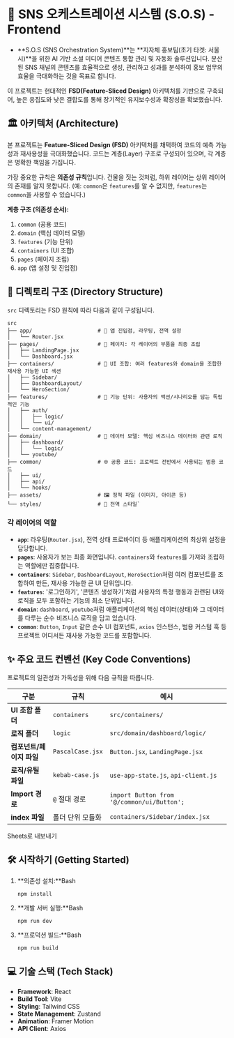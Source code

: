 # 🚀 SNS 오케스트레이션 시스템 (S.O.S) - Frontend

- **S.O.S (SNS Orchestration System)**는 **지자체 홍보팀(초기 타겟: 서울시)**을 위한 AI 기반 소셜 미디어 콘텐츠 통합 관리 및 자동화 솔루션입니다. 분산된 SNS 채널의 콘텐츠를 효율적으로 생성, 관리하고 성과를 분석하여 홍보 업무의 효율을 극대화하는 것을 목표로 합니다.

이 프로젝트는 현대적인 **FSD(Feature-Sliced Design)** 아키텍처를 기반으로 구축되어, 높은 응집도와 낮은 결합도를 통해 장기적인 유지보수성과 확장성을 확보했습니다.

## 🏛️ 아키텍처 (Architecture)

본 프로젝트는 **Feature-Sliced Design (FSD)** 아키텍처를 채택하여 코드의 예측 가능성과 재사용성을 극대화했습니다. 코드는 계층(Layer) 구조로 구성되어 있으며, 각 계층은 명확한 책임을 가집니다.

가장 중요한 규칙은 **의존성 규칙**입니다. 건물을 짓는 것처럼, 하위 레이어는 상위 레이어의 존재를 알지 못합니다. (예: `common`은 `features`를 알 수 없지만, `features`는 `common`을 사용할 수 있습니다.)

**계층 구조 (의존성 순서):**

1. `common` (공용 코드)
2. `domain` (핵심 데이터 모델)
3. `features` (기능 단위)
4. `containers` (UI 조합)
5. `pages` (페이지 조립)
6. `app` (앱 설정 및 진입점)

## 📁 디렉토리 구조 (Directory Structure)

`src` 디렉토리는 FSD 원칙에 따라 다음과 같이 구성됩니다.

```
src
├── app/                     # 🏁 앱 진입점, 라우팅, 전역 설정
│   └── Router.jsx
├── pages/                   # 📄 페이지: 각 레이어의 부품을 최종 조립
│   ├── LandingPage.jsx
│   └── Dashboard.jsx
├── containers/              # 🧩 UI 조합: 여러 features와 domain을 조합한 재사용 가능한 UI 섹션
│   ├── Sidebar/
│   ├── DashboardLayout/
│   └── HeroSection/
├── features/                # 🚀 기능 단위: 사용자의 액션/시나리오를 담는 독립적인 기능
│   ├── auth/
│   │   ├── logic/
│   │   └── ui/
│   └── content-management/
├── domain/                  # 📂 데이터 모델: 핵심 비즈니스 데이터와 관련 로직
│   ├── dashboard/
│   │   └── logic/
│   └── youtube/
├── common/                  # 🌐 공용 코드: 프로젝트 전반에서 사용되는 범용 코드
│   ├── ui/
│   ├── api/
│   └── hooks/
├── assets/                  # 🖼️ 정적 파일 (이미지, 아이콘 등)
└── styles/                  # 🎨 전역 스타일`
```

### 각 레이어의 역할

- **`app`**: 라우팅(`Router.jsx`), 전역 상태 프로바이더 등 애플리케이션의 최상위 설정을 담당합니다.
- **`pages`**: 사용자가 보는 최종 화면입니다. `containers`와 `features`를 가져와 조립하는 역할에만 집중합니다.
- **`containers`**: `Sidebar`, `DashboardLayout`, `HeroSection`처럼 여러 컴포넌트를 조합하여 만든, 재사용 가능한 큰 UI 단위입니다.
- **`features`**: '로그인하기', '콘텐츠 생성하기'처럼 사용자의 특정 행동과 관련된 UI와 로직을 모두 포함하는 기능의 최소 단위입니다.
- **`domain`**: `dashboard`, `youtube`처럼 애플리케이션의 핵심 데이터(상태)와 그 데이터를 다루는 순수 비즈니스 로직을 담고 있습니다.
- **`common`**: `Button`, `Input` 같은 순수 UI 컴포넌트, `axios` 인스턴스, 범용 커스텀 훅 등 프로젝트 어디서든 재사용 가능한 코드를 포함합니다.

## ✨ 주요 코드 컨벤션 (Key Code Conventions)

프로젝트의 일관성과 가독성을 위해 다음 규칙을 따릅니다.

| 구분 | 규칙 | 예시 |
| --- | --- | --- |
| **UI 조합 폴더** | `containers` | `src/containers/` |
| **로직 폴더** | `logic` | `src/domain/dashboard/logic/` |
| **컴포넌트/페이지 파일** | `PascalCase.jsx` | `Button.jsx`, `LandingPage.jsx` |
| **로직/유틸 파일** | `kebab-case.js` | `use-app-state.js`, `api-client.js` |
| **Import 경로** | `@` 절대 경로 | `import Button from '@/common/ui/Button';` |
| **index 파일** | 폴더 단위 모듈화 | `containers/Sidebar/index.jsx` |

Sheets로 내보내기

## 🛠️ 시작하기 (Getting Started)

1. **의존성 설치:**Bash
    
    `npm install`
    
2. **개발 서버 실행:**Bash
    
    `npm run dev`
    
3. **프로덕션 빌드:**Bash
    
    `npm run build`
    

## 💻 기술 스택 (Tech Stack)

- **Framework**: React
- **Build Tool**: Vite
- **Styling**: Tailwind CSS
- **State Management**: Zustand
- **Animation**: Framer Motion
- **API Client**: Axios
